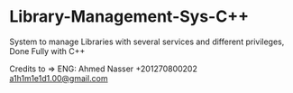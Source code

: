 # Library-Management-Sys-C++

System to manage Libraries with several services and different privileges, Done Fully with C++

Credits to =>
     ENG: Ahmed Nasser
     +201270800202
     a1h1m1e1d1.00@gmail.com
